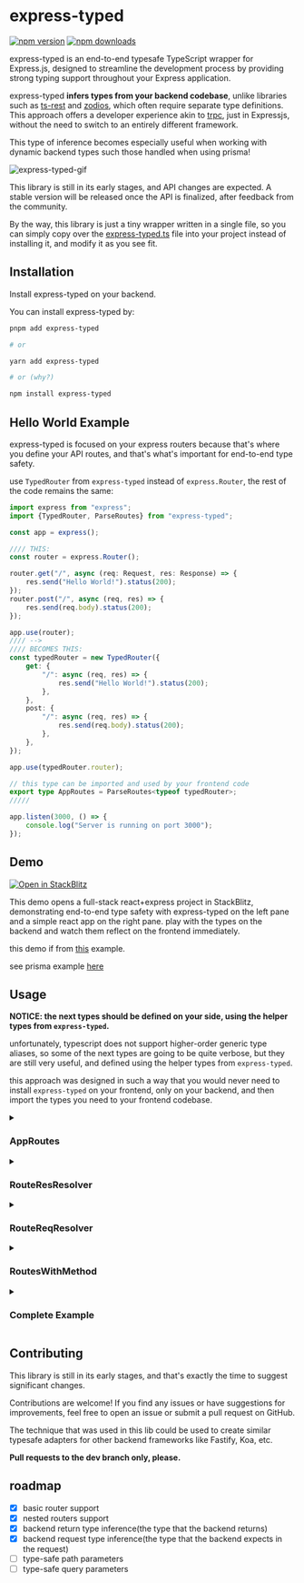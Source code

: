 # express-typed

[![npm version](https://badge.fury.io/js/express-typed.svg)](https://www.npmjs.com/package/express-typed)
[![npm downloads](https://img.shields.io/npm/dm/express-typed.svg)](https://www.npmjs.com/package/express-typed)

express-typed is an end-to-end typesafe TypeScript wrapper for Express.js, designed to streamline the development
process by providing strong typing support throughout your Express application.

express-typed **infers types from your backend codebase**, unlike libraries such as [ts-rest](https://ts-rest.com/)
and [zodios](https://www.zodios.org/), which often require separate type definitions. This approach offers a developer
experience akin to [trpc](https://trpc.io/), just in Expressjs, without the need to switch to an entirely different
framework.

This type of inference becomes especially useful when working with dynamic backend types such those handled when using
prisma!

![express-typed-gif](https://github.com/Eliav2/express-typed/assets/47307889/9c8d9406-73b8-4932-8312-282c9e56988d)

This library is still in its early stages, and API changes are expected. A stable version will be released once the API
is finalized, after feedback from the community.

By the way, this library is just a tiny wrapper written in a single file, so you can simply copy over
the [express-typed.ts](https://github.com/Eliav2/express-typed/blob/main/packages/express-typed/src/express-typed.ts)
file into your project instead of installing it, and modify it as you see fit.

## Installation

Install express-typed on your backend.

You can install express-typed by:

```bash
pnpm add express-typed

# or

yarn add express-typed

# or (why?)

npm install express-typed
```

## Hello World Example

express-typed is focused on your express routers because that's where you define your API routes, and that's what's
important for end-to-end type safety.

use `TypedRouter` from `express-typed` instead of `express.Router`, the rest of the code remains the same:

```typescript
import express from "express";
import {TypedRouter, ParseRoutes} from "express-typed";

const app = express();

//// THIS:
const router = express.Router();

router.get("/", async (req: Request, res: Response) => {
    res.send("Hello World!").status(200);
});
router.post("/", async (req, res) => {
    res.send(req.body).status(200);
});

app.use(router);
//// -->
//// BECOMES THIS:
const typedRouter = new TypedRouter({
    get: {
        "/": async (req, res) => {
            res.send("Hello World!").status(200);
        },
    },
    post: {
        "/": async (req, res) => {
            res.send(req.body).status(200);
        },
    },
});

app.use(typedRouter.router);

// this type can be imported and used by your frontend code
export type AppRoutes = ParseRoutes<typeof typedRouter>;
/////

app.listen(3000, () => {
    console.log("Server is running on port 3000");
});
```

## Demo

[![Open in StackBlitz](https://developer.stackblitz.com/img/open_in_stackblitz.svg)](https://stackblitz.com/github/Eliav2/express-typed/tree/main?startScript=start-demo&file=examples/fullstack_react_express-typed/express-typed-demo/src/routes/index.routes.ts&file=examples/fullstack_react_express-typed/frontend-demo/src/App.tsx)

This demo opens a full-stack react+express project in StackBlitz, demonstrating end-to-end type safety with
express-typed on the left pane and a simple react app on the right pane. play with the types on the backend and watch
them reflect on the frontend immediately.

this demo if from [this](/examples/fullstack_react_express-typed) example.

see prisma example [here](/examples/express-typed-prisma/src/routes/typed.routes.ts)

## Usage

**NOTICE: the next types should be defined on your side, using the helper types from `express-typed`.**

unfortunately, typescript does not support higher-order generic type aliases, so some of the next types are going to be
quite verbose, but they are still very useful, and defined using the helper types from `express-typed`.

this approach was designed in such a way that you would never need to install `express-typed` on your frontend, only on
your backend, and then import the types you need to your frontend codebase.

<details>

<summary>

### AppRoutes

</summary>

Once your TypedRouter is defined, You start by extracting the relevant types from your TypedRouter instance by using
the `ParseRoutes` type.

```ts
export type AppRoutes = ParseRoutes<typeof typedRouter>;
```

`ParseRoutes` is a helper type that extracts all routes information from the TypedRouter and flattens nested
TypedRouters.

`AppRoutes` would be now used with all the helper types from `express-typed` to extract the information you need from
the routes. never pass `typeof typedRouter` directly to the helper types, always use `AppRoutes`.

if this lib does not provide the type you need, you can always extract it from `AppRoutes` entirely yourself, or by
utilizing helper types from `express-typed`.

</details>

<details>

<summary>

### RouteResResolver

</summary>

`RouteResResolver` is used to extract the response type from a specific route.

```ts
import {GetRouteResponseInfo, GetRouteResponseInfoHelper} from "express-typed";
//// RouteResResolver
export type RouteResResolver<
    Path extends keyof AppRoutes,
    Method extends keyof AppRoutes[Path],
    Info extends keyof GetRouteResponseInfoHelper<AppRoutes, Path, Method> | "body" = "body"
> = GetRouteResponseInfo<AppRoutes, Path, Method, Info>;
```

usage:

```ts
// get the response from the home page
// the info passed to res.send, res.json, or res.jsonp
type HomePageResponse = RouteResResolver<"/", "get">;
//   ^? "Hello World!"
```

by default, `RouteResResolver` would return the information passed to the `res.send`, to the `res.json` or to
the `res.jsonp` functions in the route handler, but you can also extract other information like the status code,
headers, etc.

```ts
// get specific info from the response (here, the status code)
type HomePageStatus = RouteResResolver<"/", "get", "status">;
//   ^? 200
```

then you can use these types on your frontend codebase to ensure type safety. for example using `axios`
and `react-query`(from [here](/examples/fullstack_react_express-typed/frontend-demo/src/queries.ts)):

```ts
// queries.ts
import {useQuery} from "@tanstack/react-query";
import axios, {type AxiosStatic} from "axios";
import type {AppRoutes, RouteResResolver} from "your-backend-package/src/routes/index.routes";

// an hook to fetch response from server, for any possible method(GET, POST, PUT, DELETE)
export const useAppQuery = <Path extends keyof AppRoutes, Method extends Extract<keyof AxiosStatic, keyof AppRoutes[Path]>>(
    path: Path,
    method: Method
) => {
    return useQuery<RouteResResolver<Path, Method>>({
        queryKey: [path],
        queryFn: async () => {
            const res = await (axios as any)[method](`/api${path}`);
            return res.data as RouteResResolver<Path, Method>;
        },
    });
};
```

and usage(see [here](/examples/fullstack_react_express-typed/frontend-demo/src/App.tsx)):

```tsx
import {useAppQuery} from "./queries";

function App() {
    const query = useAppQuery("/", "get");
    const data = query.data;
    //    ^? const query: UseQueryResult<"Hello world", Error>

    console.log("data", data);

    return <>{JSON.stringify(data)}</>;
}

export default App;
```

</details>

<details>

<summary>

### RouteReqResolver

</summary>

`RouteReqResolver` is defined on your side with the help of `GetRouteRequestHelper` and `GetRouteRequest`:

```ts
import {GetRouteRequestHelper, GetRouteRequest, TypedRouter} from "express-typed";

export type RouteReqResolver<
    Path extends keyof AppRoutes,
    Method extends keyof AppRoutes[Path],
    Info extends keyof GetRouteRequestHelper<AppRoutes, Path, Method> = Extract<keyof GetRouteRequestHelper<AppRoutes, Path, Method>, "body">
> = GetRouteRequest<AppRoutes, Path, Method, Info>;

const typedRouter = new TypedRouter({
    "/": {
        get: (req: TypedRequest<{ body: "bb"; query: "qq" }>, res) => {
            const body = req.body;
            const test = res.send("Home").status(200);
            return test;
        },
    },
});

type HomePageBody = RouteReqResolver<"/", "get">;
//   ^? "bb"
type HomePageQuery = RouteReqResolver<"/", "get", "query">;
//   ^? "qq"
```

example of using this info with react-query mutation(
see [here](/examples/fullstack_react_express-typed/frontend-demo/src/mutations.ts)):

```ts
import {DefaultError, useMutation} from "@tanstack/react-query";
import axios from "axios";
import {AppRoutes, RouteReqResolver, RouteResResolver} from "express-typed-demo/src/routes/index.routes";

const useAppMutation = <Path extends keyof AppRoutes, Method extends keyof AppRoutes[Path]>(path: Path, method: Method) => {
    const mutation = useMutation<RouteResResolver<Path, Method>, DefaultError, RouteReqResolver<Path, Method>>({
        mutationKey: ["mutation", path, method],
        mutationFn: async () => {
            const res = await (axios as any)[method](`/api${path}`);
            return res.data as RouteResResolver<Path, Method>;
        },
    });
    return mutation;
};

// completly type safe
const testMutation = useAppMutation("/mutate", "post");
testMutation.mutate({name: "test"});
```

</details>

<details>

<summary>

### RoutesWithMethod

</summary>

`RoutesWithMethod` is used to extract all the routes with a specific method from the routes object.

```ts
import {GetRoutesWithMethod, GetRouterMethods} from "express-typed";
//// RoutesWithMethod
export type RoutesWithMethod<Method extends GetRouterMethods<AppRoutes>> = GetRoutesWithMethod<AppRoutes, Method>;
```

usage(see [here](/examples/fullstack_react_express-typed/frontend-demo/src/queries.ts)):

```ts
// get all routes that have a "get" method, and their response types
type GetRoutes = RoutesWithMethod<"get">;
//   ^? type GetRoutes = { "/": "Hello world"};

// get all routes that have a "post" method, and their response types
type PostRoutes = RoutesWithMethod<"post">;
//   ^?  type GetRoutes = { "/": typeof req.body};
```

then in your frontend codebase, you can define the following react-query hooks:

```ts
import {useQuery} from "@tanstack/react-query";
import axios from "axios";
import type {RoutesWithMethod} from "express-typed-demo/src/routes/index.routes";

// an hook to fetch response from server, for GET method
type GetRoutes = RoutesWithMethod<"get">;
export const useAppGetQuery = <P extends keyof GetRoutes>(path: P) => {
    return useQuery<GetRoutes[P]>({
        queryKey: [path],
        queryFn: async () => {
            const res = await axios.get(`/api${path}`);
            return res.data as GetRoutes[P];
        },
    });
};

// an hook to fetch response from server, for POST method
type PostRoutes = RoutesWithMethod<"post">;
export const useAppPostQuery = <P extends keyof PostRoutes>(path: P) => {
    return useQuery<PostRoutes[P]>({
        queryKey: [path],
        queryFn: async () => {
            const res = await axios.post(`/api${path}`);
            return res.data as PostRoutes[P];
        },
    });
};
```

</details>

<details>

<summary>

### Complete Example

</summary>

see full example [here](/examples/fullstack_react_express-typed/express-typed-demo/src/routes/index.routes.ts)

```typescript
import {
    GetRouteRequest,
    GetRouteRequestHelper,
    GetRouteResponseInfo,
    GetRouteResponseInfoHelper,
    GetRouterMethods,
    GetRoutesWithMethod,
    ParseRoutes,
    TypedRequest,
    TypedRouter,
} from "express-typed";

const typedRouter = new TypedRouter({
    // your routes here     
});

export default typedRouter;

// these should be defined in any express app, and later be used in your frontend codebase
//      |
//      v

export type AppRoutes = ParseRoutes<typeof typedRouter>;

export type RouteResResolver<
    // example usage
    Path extends keyof AppRoutes,
    Method extends keyof AppRoutes[Path],
    Info extends keyof GetRouteResponseInfoHelper<AppRoutes, Path, Method> | "body" = "body"
> = GetRouteResponseInfo<AppRoutes, Path, Method, Info>;

export type RouteReqResolver<
    Path extends keyof AppRoutes,
    Method extends keyof AppRoutes[Path],
    Info extends keyof GetRouteRequestHelper<AppRoutes, Path, Method> = Extract<keyof GetRouteRequestHelper<AppRoutes, Path, Method>, "body">
> = GetRouteRequest<AppRoutes, Path, Method, Info>;

export type RoutesWithMethod<Method extends GetRouterMethods<AppRoutes>> = GetRoutesWithMethod<AppRoutes, Method>;
```

</details>

## Contributing

This library is still in its early stages, and that's exactly the time to suggest significant changes.

Contributions are welcome! If you find any issues or have suggestions for improvements, feel free to open an issue or
submit a pull request on GitHub.

The technique that was used in this lib could be used to create similar typesafe adapters for other backend frameworks
like Fastify, Koa, etc.

**Pull requests to the dev branch only, please.**

## roadmap

- [x] basic router support
- [x] nested routers support
- [x] backend return type inference(the type that the backend returns)
- [x] backend request type inference(the type that the backend expects in the request)
- [ ] type-safe path parameters
- [ ] type-safe query parameters
